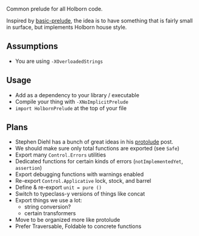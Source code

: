 Common prelude for all Holborn code.

Inspired by
[basic-prelude](https://hackage.haskell.org/package/basic-prelude), the idea
is to have something that is fairly small in surface, but implements Holborn
house style.

## Assumptions

* You are using `-XOverloadedStrings`

## Usage

* Add as a dependency to your library / executable
* Compile your thing with `-XNoImplicitPrelude`
* `import HolbornPrelude` at the top of your file

## Plans

* Stephen Diehl has a bunch of great ideas in his
[protolude](http://www.stephendiehl.com/posts/protolude.html) post.
* We should make sure only total functions are exported (see `Safe`)
* Export many `Control.Errors` utilities
* Dedicated functions for certain kinds of errors (`notImplementedYet`,
  `assertion`)
* Export debugging functions with warnings enabled
* Re-export `Control.Applicative` lock, stock, and barrel
* Define & re-export `unit = pure ()`
* Switch to typeclass-y versions of things like concat
* Export things we use a lot:
  * string conversion?
  * certain transformers
* Move to be organized more like protolude
* Prefer Traversable, Foldable to concrete functions
